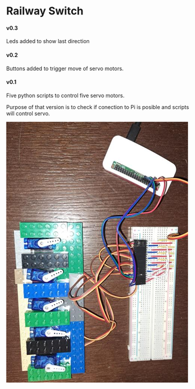 # Railway Switch

#### v0.3
<p>Leds added to show last direction</p>

#### v0.2
<p>Buttons added to trigger move of servo motors.</p>

#### v0.1
<p>Five python scripts to control five servo motors.</p>
<p>Purpose of that version is to check if conection to Pi is posible and scripts will control servo.</p> 
<img src="images/rs01.jpg"/>

